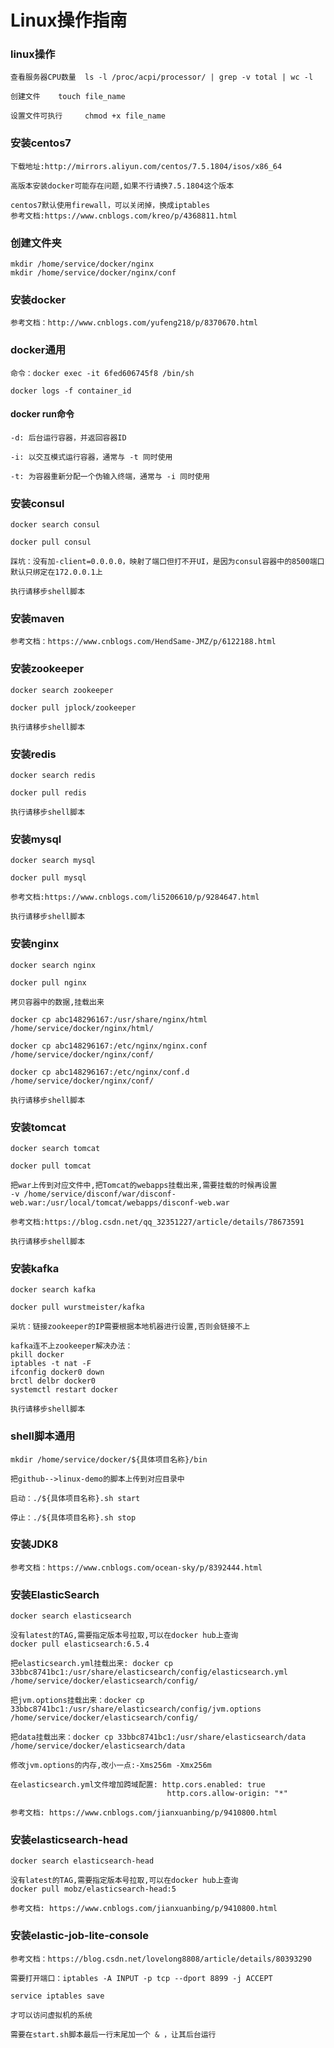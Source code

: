 # Linux操作指南

### linux操作
    查看服务器CPU数量  ls -l /proc/acpi/processor/ | grep -v total | wc -l
    
    创建文件    touch file_name
    
    设置文件可执行     chmod +x file_name

### 安装centos7
    下载地址:http://mirrors.aliyun.com/centos/7.5.1804/isos/x86_64

    高版本安装docker可能存在问题,如果不行请换7.5.1804这个版本
    
    centos7默认使用firewall，可以关闭掉，换成iptables
    参考文档:https://www.cnblogs.com/kreo/p/4368811.html

### 创建文件夹
    mkdir /home/service/docker/nginx
    mkdir /home/service/docker/nginx/conf
    
### 安装docker
    参考文档：http://www.cnblogs.com/yufeng218/p/8370670.html

### docker通用
    命令：docker exec -it 6fed606745f8 /bin/sh
    
    docker logs -f container_id
    
#### docker run命令
    -d: 后台运行容器，并返回容器ID

    -i: 以交互模式运行容器，通常与 -t 同时使用

    -t: 为容器重新分配一个伪输入终端，通常与 -i 同时使用
    
### 安装consul
    docker search consul
    
    docker pull consul
    
    踩坑：没有加-client=0.0.0.0，映射了端口但打不开UI，是因为consul容器中的8500端口默认只绑定在172.0.0.1上
    
    执行请移步shell脚本

### 安装maven
    参考文档：https://www.cnblogs.com/HendSame-JMZ/p/6122188.html
    
### 安装zookeeper
    docker search zookeeper
    
    docker pull jplock/zookeeper
    
    执行请移步shell脚本
    
### 安装redis
    docker search redis
    
    docker pull redis
    
    执行请移步shell脚本
    
### 安装mysql
    docker search mysql
    
    docker pull mysql
    
    参考文档:https://www.cnblogs.com/li5206610/p/9284647.html
    
    执行请移步shell脚本
    
### 安装nginx
    docker search nginx
    
    docker pull nginx
    
    拷贝容器中的数据,挂载出来
    
    docker cp abc148296167:/usr/share/nginx/html /home/service/docker/nginx/html/
    
    docker cp abc148296167:/etc/nginx/nginx.conf /home/service/docker/nginx/conf/
    
    docker cp abc148296167:/etc/nginx/conf.d /home/service/docker/nginx/conf/
    
    执行请移步shell脚本
    
### 安装tomcat
    docker search tomcat
    
    docker pull tomcat
    
    把war上传到对应文件中,把Tomcat的webapps挂载出来,需要挂载的时候再设置
    -v /home/service/disconf/war/disconf-web.war:/usr/local/tomcat/webapps/disconf-web.war
    
    参考文档:https://blog.csdn.net/qq_32351227/article/details/78673591
    
    执行请移步shell脚本
    
### 安装kafka
    docker search kafka
    
    docker pull wurstmeister/kafka
    
    采坑：链接zookeeper的IP需要根据本地机器进行设置,否则会链接不上
    
    kafka连不上zookeeper解决办法：
    pkill docker 
    iptables -t nat -F 
    ifconfig docker0 down 
    brctl delbr docker0 
    systemctl restart docker
    
    执行请移步shell脚本

### shell脚本通用
    mkdir /home/service/docker/${具体项目名称}/bin
        
    把github-->linux-demo的脚本上传到对应目录中
    
    启动：./${具体项目名称}.sh start
    
    停止：./${具体项目名称}.sh stop

### 安装JDK8
    参考文档：https://www.cnblogs.com/ocean-sky/p/8392444.html

### 安装ElasticSearch
    
    docker search elasticsearch
    
    没有latest的TAG,需要指定版本号拉取,可以在docker hub上查询
    docker pull elasticsearch:6.5.4
    
    把elasticsearch.yml挂载出来: docker cp 33bbc8741bc1:/usr/share/elasticsearch/config/elasticsearch.yml /home/service/docker/elasticsearch/config/
    
    把jvm.options挂载出来：docker cp 33bbc8741bc1:/usr/share/elasticsearch/config/jvm.options /home/service/docker/elasticsearch/config/
    
    把data挂载出来：docker cp 33bbc8741bc1:/usr/share/elasticsearch/data /home/service/docker/elasticsearch/data
    
    修改jvm.options的内存,改小一点:-Xms256m -Xmx256m
    
    在elasticsearch.yml文件增加跨域配置: http.cors.enabled: true
                                       http.cors.allow-origin: "*"
    
    参考文档: https://www.cnblogs.com/jianxuanbing/p/9410800.html

### 安装elasticsearch-head
    
    docker search elasticsearch-head
    
    没有latest的TAG,需要指定版本号拉取,可以在docker hub上查询
    docker pull mobz/elasticsearch-head:5
    
    参考文档: https://www.cnblogs.com/jianxuanbing/p/9410800.html

### 安装elastic-job-lite-console
    
    参考文档：https://blog.csdn.net/lovelong8808/article/details/80393290
    
    需要打开端口：iptables -A INPUT -p tcp --dport 8899 -j ACCEPT
    
    service iptables save
    
    才可以访问虚拟机的系统
    
    需要在start.sh脚本最后一行末尾加一个 & ，让其后台运行